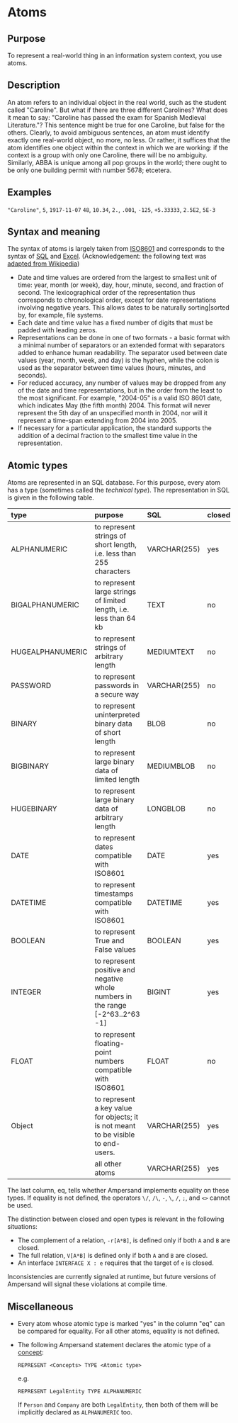# Atoms

## Purpose

To represent a real-world thing in an information system context, you use atoms.

## Description

An atom refers to an individual object in the real world, such as the student called "Caroline". But what if there are three different Carolines? What does it mean to say: "Caroline has passed the exam for Spanish Medieval Literature."? This sentence might be true for one Caroline, but false for the others. Clearly, to avoid ambiguous sentences, an atom must identify exactly one real-world object, no more, no less. Or rather, it suffices that the atom identifies one object within the context in which we are working: if the context is a group with only one Caroline, there will be no ambiguity. Similarly, ABBA is unique among all pop groups in the world; there ought to be only one building permit with number 5678; etcetera.

## Examples

`"Caroline"`, `5`, `1917-11-07` `48`, `10.34`, `2.`, `.001`, `-125`, `+5.33333`, `2.5E2`, `5E-3`

## Syntax and meaning

The syntax of atoms is largely taken from [ISO8601](https://www.iso.org/iso-8601-date-and-time-format.html) and corresponds to the syntax of [SQL](https://www.w3schools.com/sql/func_sqlserver_convert.asp) and [Excel](https://support.office.com/en-us/article/format-numbers-as-dates-or-times-418bd3fe-0577-47c8-8caa-b4d30c528309). \(Acknowledgement: the following text was [adapted from Wikipedia](https://en.wikipedia.org/wiki/ISO_8601)\)

- Date and time values are ordered from the largest to smallest unit of time: year, month \(or week\), day, hour, minute, second, and fraction of second. The lexicographical order of the representation thus corresponds to chronological order, except for date representations involving negative years. This allows dates to be naturally sorting\|sorted by, for example, file systems.
- Each date and time value has a fixed number of digits that must be padded with leading zeros.
- Representations can be done in one of two formats - a basic format with a minimal number of separators or an extended format with separators added to enhance human readability. The separator used between date values \(year, month, week, and day\) is the hyphen, while the colon is used as the separator between time values \(hours, minutes, and seconds\).
- For reduced accuracy, any number of values may be dropped from any of the date and time representations, but in the order from the least to the most significant. For example, "2004-05" is a valid ISO 8601 date, which indicates May \(the fifth month\) 2004. This format will never represent the 5th day of an unspecified month in 2004, nor will it represent a time-span extending from 2004 into 2005.
- If necessary for a particular application, the standard supports the addition of a decimal fraction to the smallest time value in the representation.

## Atomic types

Atoms are represented in an SQL database. For this purpose, every atom has a type \(sometimes called the _technical type_\). The representation in SQL is given in the following table.

| type             | purpose                                                                           | SQL            | closed | eq  |
| :--------------- | :-------------------------------------------------------------------------------- | :------------- | :----- | :-- |
| ALPHANUMERIC     | to represent strings of short length, i.e. less than 255 characters               | VARCHAR\(255\) | yes    | yes |
| BIGALPHANUMERIC  | to represent large strings of limited length, i.e. less than 64 kb                | TEXT           | no     | yes |
| HUGEALPHANUMERIC | to represent strings of arbitrary length                                          | MEDIUMTEXT     | no     | no  |
| PASSWORD         | to represent passwords in a secure way                                            | VARCHAR\(255\) | no     | yes |
| BINARY           | to represent uninterpreted binary data of short length                            | BLOB           | no     | no  |
| BIGBINARY        | to represent large binary data of limited length                                  | MEDIUMBLOB     | no     | no  |
| HUGEBINARY       | to represent large binary data of arbitrary length                                | LONGBLOB       | no     | no  |
| DATE             | to represent dates compatible with ISO8601                                        | DATE           | yes    | yes |
| DATETIME         | to represent timestamps compatible with ISO8601                                   | DATETIME       | yes    | yes |
| BOOLEAN          | to represent True and False values                                                | BOOLEAN        | yes    | yes |
| INTEGER          | to represent positive and negative whole numbers in the range \[-2^63..2^63 -1\]  | BIGINT         | yes    | yes |
| FLOAT            | to represent floating-point numbers compatible with ISO8601                       | FLOAT          | no     | no  |
| Object           | to represent a key value for objects; it is not meant to be visible to end-users. | VARCHAR\(255\) | yes    | yes |
|                  | all other atoms                                                                   | VARCHAR\(255\) | yes    | yes |

The last column, eq, tells whether Ampersand implements equality on these types. If equality is not defined, the operators `\/`, `/\`, `-`, `\`, `/`, `;`, and `<>` cannot be used.

The distinction between closed and open types is relevant in the following situations:

- The complement of a relation, `-r[A*B]`, is defined only if both `A` and `B` are closed.
- The full relation, `V[A*B]` is defined only if both `A` and `B` are closed.
- An interface `INTERFACE X : e` requires that the target of `e` is closed.

Inconsistencies are currently signaled at runtime, but future versions of Ampersand will signal these violations at compile time.

## Miscellaneous

- Every atom whose atomic type is marked "yes" in the column "eq" can be compared for equality. For all other atoms, equality is not defined.
- The following Ampersand statement declares the atomic type of a [concept](./syntax-of-ampersand#the-concept-statement):

  ```text
  REPRESENT <Concepts> TYPE <Atomic type>
  ```

  e.g.

  ```text
  REPRESENT LegalEntity TYPE ALPHANUMERIC
  ```

  If `Person` and `Company` are both `LegalEntity`, then both of them will be implicitly declared as `ALPHANUMERIC` too.
